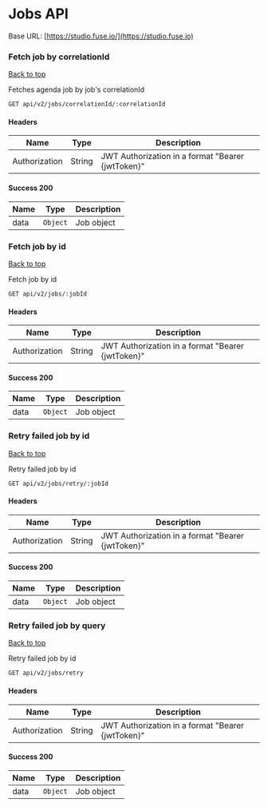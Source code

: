 # Jobs API

Base URL: [https://studio.fuse.io/](https://studio.fuse.io)

### Fetch job by correlationId

[Back to top](https://github.com/fuseio/fuse-studio/blob/master/server/docs/api-v2.md#top)

Fetches agenda job by job's correlationId

```
GET api/v2/jobs/correlationId/:correlationId
```

#### Headers

| Name          | Type   | Description                                       |
| ------------- | ------ | ------------------------------------------------- |
| Authorization | String | JWT Authorization in a format "Bearer {jwtToken}" |

#### Success 200

| Name | Type     | Description |
| ---- | -------- | ----------- |
| data | `Object` | Job object  |

### Fetch job by id <a href="#user-content-fetch-job-by-id" id="user-content-fetch-job-by-id"></a>

[Back to top](https://github.com/fuseio/fuse-studio/blob/master/server/docs/api-v2.md#top)

Fetch job by id

```
GET api/v2/jobs/:jobId
```

#### Headers

| Name          | Type   | Description                                       |
| ------------- | ------ | ------------------------------------------------- |
| Authorization | String | JWT Authorization in a format "Bearer {jwtToken}" |

#### Success 200

| Name | Type     | Description |
| ---- | -------- | ----------- |
| data | `Object` | Job object  |

### Retry failed job by id <a href="#user-content-retry-failed-job-by-id" id="user-content-retry-failed-job-by-id"></a>

[Back to top](https://github.com/fuseio/fuse-studio/blob/master/server/docs/api-v2.md#top)

Retry failed job by id

```
GET api/v2/jobs/retry/:jobId
```

#### Headers

| Name          | Type   | Description                                       |
| ------------- | ------ | ------------------------------------------------- |
| Authorization | String | JWT Authorization in a format "Bearer {jwtToken}" |

#### Success 200

| Name | Type     | Description |
| ---- | -------- | ----------- |
| data | `Object` | Job object  |

### Retry failed job by query <a href="#user-content-retry-failed-job-by-query" id="user-content-retry-failed-job-by-query"></a>

[Back to top](https://github.com/fuseio/fuse-studio/blob/master/server/docs/api-v2.md#top)

Retry failed job by id

```
GET api/v2/jobs/retry
```

#### Headers

| Name          | Type   | Description                                       |
| ------------- | ------ | ------------------------------------------------- |
| Authorization | String | JWT Authorization in a format "Bearer {jwtToken}" |

#### Success 200

| Name | Type     | Description |
| ---- | -------- | ----------- |
| data | `Object` | Job object  |

